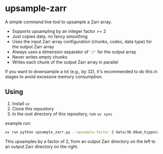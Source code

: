 # upsample-zarr

A simple command line tool to upsample a Zarr array.

- Supports upsampling by an integer factor >= 2
- Just copies data, no fancy smoothing
- Uses the input Zarr array configuration (chunks, codec, data type) for the output Zarr array
- Always uses a dimension separator of `'/'` for the output array
- Never writes empty chunks
- Writes each chunk of the output Zarr array in parallel

If you want to downsample a lot (e.g., by 32), it's recommended to do this in stages to avoid excessive memory consumption.

## Using

1. Install `uv`
2. Clone this repository
3. In the root directory of this repository, run `uv sync`

example run:

```sh
uv run python upsample_zarr.py --upsample-factor 2 data/30.88um_hippocampus_labels.zarr data/15.44um_hippocampus_labels.zarr
```

This upsamples by a factor of 2, from an output Zarr directory on the left to an output Zarr directory on the right.
